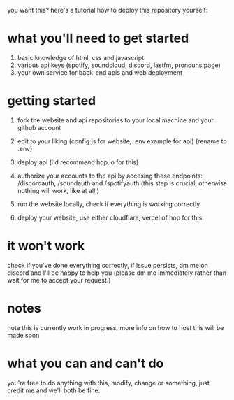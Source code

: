 you want this? here's a tutorial how to deploy this repository yourself:

# what you'll need to get started
1. basic knowledge of html, css and javascript 
2. various api keys (spotify, soundcloud, discord, lastfm, pronouns.page)
3. your own service for back-end apis and web deployment

# getting started
1. fork the website and api repositories to your local machine and your github account

2. edit to your liking (config.js for website, .env.example for api) (rename to .env)

3. deploy api (i'd recommend hop.io for this)

4. authorize your accounts to the api by accesing these endpoints: /discordauth, /soundauth and /spotifyauth (this step is crucial, otherwise nothing will work, like at all.)

5. run the website locally, check if everything is working correctly

6. deploy your website, use either cloudflare, vercel of hop for this

# it won't work
check if you've done everything correctly, if issue persists, dm me on discord and I'll be happy to help you (please dm me immediately rather than wait for me to accept your request.)

# notes
note this is currently work in progress, more info on how to host this will be made soon

# what you can and can't do
you're free to do anything with this, modify, change or something, just credit me and we'll both be fine.